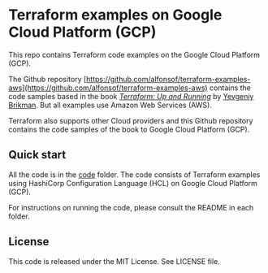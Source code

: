 # Terraform examples on Google Cloud Platform (GCP)

This repo contains Terraform code examples on the Google Cloud Platform (GCP).


The Github repository
[https://github.com/alfonsof/terraform-examples-aws](https://github.com/alfonsof/terraform-examples-aws)
contains the code samples based in the book *[Terraform: Up and Running](http://www.terraformupandrunning.com)* by [Yevgeniy Brikman](http://www.ybrikman.com).
But all examples use Amazon Web Services (AWS).

Terraform also supports other Cloud providers and this Github repository contains the code samples of
the book to Google Cloud Platform (GCP).




## Quick start

All the code is in the [code](/code) folder. The code consists of Terraform examples using HashiCorp Configuration Language (HCL) on Google Cloud Platform (GCP).

For instructions on running the code, please consult the README in each folder. 




## License

This code is released under the MIT License. See LICENSE file.